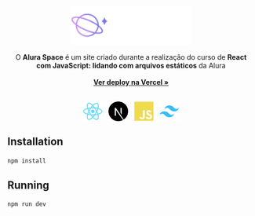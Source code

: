 <p align="center">
  <a href="https://getbootstrap.com/">
    <img src="https://github.com/aridanpantoja/alura-space/blob/main/public/images/logo.png" alt="Alura Space Logo" width="250">
  </a>
</p>

<p align="center">
  O <strong>Alura Space</strong> é um site criado durante a realização do curso de <strong>React com JavaScript: lidando com arquivos estáticos</strong>  da Alura
  <br>
  <br>
  <a href="https://alura-space-chi-ashy.vercel.app"><strong>Ver deploy na Vercel »</strong></a>
  <br>
  <br>
</p>
<div align="center" style="display: inline_block">
  <img align="center" alt="tech-react" width="40" src="https://raw.githubusercontent.com/devicons/devicon/master/icons/react/react-original.svg">
  &nbsp;
  <img align="center" alt="tech-nextjs" width="40" src="https://raw.githubusercontent.com/devicons/devicon/master/icons/nextjs/nextjs-original.svg">
  &nbsp;
  <img align="center" alt="tech-javascript" width="40" src="https://raw.githubusercontent.com/devicons/devicon/master/icons/javascript/javascript-plain.svg">
  &nbsp;
  <img align="center" alt="tech-tailwind" width="40" src="https://raw.githubusercontent.com/devicons/devicon/master/icons/tailwindcss/tailwindcss-plain.svg">
</div>
  
<h2>Installation</h2>

```bash
npm install
```
<h2>Running</h2>

```bash
npm run dev
```
